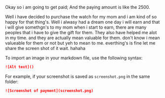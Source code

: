 Okay so i am going to get paid; 
And the paying amount is like the 2500.

Well i have decided to purchase the watch for my mom and i am kind of so happy for that thing's. 
Well i alwasy had a dream one day i will earn and that i will give somethgn's to my mom when i start to earn, 
there are many peoples that i have to give the gift for them. They also have helped me alot in my time. 
and they are actually mean valuable for them. don't know i mean valueable for them or not but yeh to mean to me.
everthing's is fine let me share the screen shot of it wait. hahaha


To import an image in your markdown file, use the following syntax:

```markdown
![Alt text]()
```

For example, if your screenshot is saved as `screenshot.png` in the same folder:

```markdown
![Screenshot of payment](screenshot.png)
```
